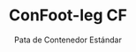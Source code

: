 ---
title: "ConFoot-leg CF"
subtitle: "Pata de Contenedor Estándar"
mainImage: "/images/products/confoot-leg-cf-main.jpg"
gallery:
  - "/images/products/confoot-leg-cf-1.jpg"
  - "/images/products/confoot-leg-cf-2.jpg"
  - "/images/products/confoot-leg-cf-3.jpg"
shortDescription: "ConFoot-leg CF es nuestro modelo estándar de pata para contenedores que reduce el tiempo necesario para mover y descargar contenedores, permitiendo que estos queden esperando la descarga para que los conductores no tengan que esperar."
technicalDescription: "El modelo CF permite que los contenedores se utilicen como almacenamiento adicional mientras permanecen listos para ser movidos en cualquier momento; simplemente conduzca el remolque debajo del contenedor y el viaje continúa."
videoID: "C2KwnEb-npU"
specifications:
  - name: "Peso"
    value: "24 kg por pata"
  - name: "Capacidad de carga"
    value: "34 toneladas"
  - name: "Rango de ajuste"
    value: "1,043 mm a 1,448 mm"
  - name: "Material"
    value: "Acero de alta calidad"
price: "3.600 EUR"
priceVAT: "4.356 EUR"
pricingNotes: "Descuentos por volumen disponibles. Contáctenos para más detalles."
buyLink: "/contact"
howToUse: |
  1. Coloque la pata CF en la fijación de la esquina del contenedor
  2. Active el mecanismo de bloqueo
  3. Ajuste la altura, si es necesario, dentro del rango de 1,043 mm a 1,448 mm
  4. Repita en todas las esquinas necesarias
  5. Baje el remolque y conduzca, dejando el contenedor sobre las patas
benefits:
  - title: "Ahorro de Tiempo"
    description: "Reduce el tiempo necesario para mover y descargar contenedores, ya que estos pueden quedar esperando la descarga"
  - title: "Eficiencia del Conductor"
    description: "Los conductores no tienen que esperar durante la descarga, liberándolos para realizar otras tareas"
  - title: "Almacenamiento Adicional"
    description: "Los contenedores pueden utilizarse como espacio adicional de almacenamiento cuando no están en tránsito"
  - title: "Movilidad Inmediata"
    description: "Los contenedores están siempre listos para ser movidos: simplemente conduzca el remolque debajo del contenedor para continuar el viaje"
  - title: "Aplicaciones Versátiles"
    description: "Adecuado para uso general, almacenamiento, contenedores cisterna y diversas industrias"
  - title: "Optimización de Costos"
    description: "Optimiza los costos y el uso del tiempo al agilizar las operaciones de transporte y almacenamiento"
articleContent: |
  ## ¿Qué es ConFoot-leg CF?

  ConFoot-leg CF es el modelo estándar de pata para contenedores diseñado para agilizar las operaciones de transporte, almacenamiento y logística. Esta solución versátil reduce el tiempo necesario para mover y descargar contenedores al permitir que estos queden a la espera de la descarga, lo que significa que los conductores no tienen que esperar. El modelo CF transforma los contenedores en unidades de almacenamiento flexibles que están siempre listas para ser transportadas cuando se requiera.

  ## Beneficios Clave para el Transporte y la Logística

  El ConFoot-leg CF ofrece ventajas operativas significativas para las empresas involucradas en el transporte y la logística de contenedores. Al permitir que los contenedores se dejen sobre patas mientras esperan la descarga, se optimiza el tiempo de los conductores y la utilización de la flota. Los conductores pueden dejar los contenedores en el lugar del cliente y continuar de inmediato con su siguiente asignación, eliminando períodos de espera costosos durante las operaciones de carga y descarga.

  Además, los contenedores equipados con patas CF pueden servir como un valioso espacio adicional de almacenamiento cuando no están en tránsito. Permanecen listos para ser movidos en cualquier momento: simplemente conduzca un remolque debajo del contenedor y el viaje continúa. Esta versatilidad convierte al CF en una solución ideal para las empresas que buscan mejorar la eficiencia logística y la capacidad de almacenamiento.

  ## Cómo Funciona

  El ConFoot-leg CF se fija de forma segura a las fijaciones de las esquinas del contenedor, proporcionando un soporte estable mientras el contenedor se posiciona para la carga, descarga o almacenamiento. Las patas cuentan con un rango de ajuste de 1,043 mm a 1,448 mm, lo que permite una ubicación versátil en diversos entornos operativos. Cada pata pesa 24 kg, lo que facilita su manejo por parte de los operadores, mientras que el sistema ofrece una capacidad de carga sustancial de 34 toneladas.

  El proceso de instalación es sencillo:
  1. Coloque las patas CF en las fijaciones de las esquinas del contenedor
  2. Active el mecanismo de bloqueo para asegurar las patas
  3. Ajuste la altura según sea necesario para sus requerimientos específicos
  4. Baje el remolque y conduzca, dejando el contenedor de forma segura apoyado sobre las patas

  Cuando sea el momento de mover el contenedor, simplemente conduzca el remolque nuevamente debajo de él, asegure el contenedor al remolque, retire las patas y continúe el viaje.

  ## Aplicaciones del ConFoot-leg CF

  ### Empresas de Transporte
  Las empresas de transporte se benefician significativamente de la capacidad del CF para optimizar la utilización de la flota. Los conductores pueden dejar los contenedores en las ubicaciones de los clientes y continuar inmediatamente con su siguiente asignación, en lugar de esperar durante las operaciones de carga y descarga. Esta eficiencia puede aumentar sustancialmente la capacidad productiva de las flotas de remolques existentes y reducir los costos operativos.

  ### Almacenamiento y Distribución
  Para las operaciones de almacenamiento y distribución, el CF proporciona una valiosa flexibilidad en la gestión del flujo de contenedores. Los contenedores pueden ser colocados en áreas de almacenamiento temporales sobre patas, creando una capacidad adicional de reserva durante los períodos pico. Este enfoque reduce la congestión en los muelles de carga y permite una programación más eficiente de las operaciones de carga y descarga.

  ### Instalaciones de Manufactura
  Las instalaciones de manufactura pueden utilizar contenedores equipados con CF como almacenamiento adicional flexible para materias primas o productos terminados. Al colocarlos cerca de las áreas de producción, se facilita el acceso a los materiales cuando se necesiten, reduciendo los costos de manejo y mejorando la eficiencia de producción.

  ### Operaciones Minoristas
  Los negocios minoristas pueden utilizar las patas CF para soluciones de almacenamiento estacional, ubicando los contenedores en lugares estratégicos para apoyar la gestión de inventarios durante los períodos pico. Este enfoque proporciona una capacidad adicional rentable sin la necesidad de expandir permanentemente las instalaciones.

  ## Especificaciones Técnicas

  - **Capacidad de Carga**: 34 toneladas
  - **Peso**: 24 kg por pata
  - **Rango de Ajuste**: 1,043 mm a 1,448 mm
  - **Material**: Acero de alta calidad con acabado duradero
  - **Compatibilidad**: Fijaciones estándar de las esquinas de contenedores

  El ConFoot-leg CF representa una solución práctica para agilizar las operaciones de transporte y almacenamiento, ofreciendo a las empresas una forma de optimizar los costos y el uso del tiempo. Al permitir que los contenedores queden esperando la descarga y se utilicen como almacenamiento adicional, el CF ayuda a las empresas a lograr una mayor eficiencia y flexibilidad en sus operaciones de manejo de contenedores.
---
